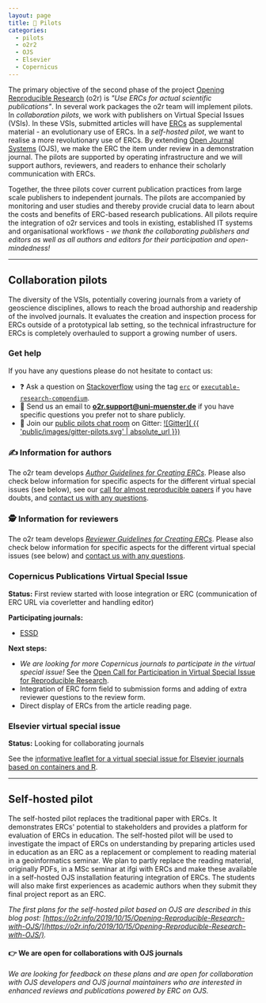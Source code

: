 ```yaml
---
layout: page
title: 🚀 Pilots
categories:
  - pilots
  - o2r2
  - OJS
  - Elsevier
  - Copernicus
---
```


The primary objective of the second phase of the project [Opening Reproducible Research](https://o2r.info) (o2r) is _"Use ERCs for actual scientific publications"_.
In several work packages the o2r team will implement pilots.
In _collaboration pilots_, we work with publishers on Virtual Special Issues (VSIs).
In these VSIs, submitted articles will have [ERCs](/results) as supplemental material - an evolutionary use of ERCs.
In a _self-hosted pilot_, we want to realise a more revolutionary use of ERCs.
By extending [Open Journal Systems](https://pkp.sfu.ca/ojs/) (OJS), we make the ERC the item under review in a demonstration journal.
The pilots are supported by operating infrastructure and we will support authors, reviewers, and readers to enhance their scholarly communication with ERCs.

Together, the three pilots cover current publication practices from large scale publishers to independent journals.
The pilots are accompanied by monitoring and user studies and thereby provide crucial data to learn about the costs and benefits of ERC-based research publications.
All pilots require the integration of o2r services and tools in existing, established IT systems and organisational workflows - _we thank the collaborating publishers and editors as well as all authors and editors for their participation and open-mindedness!_

------

## Collaboration pilots

The diversity of the VSIs, potentially covering journals from a variety of geoscience disciplines, allows to reach the broad authorship and readership of the involved journals.
It evaluates the creation and inspection process for ERCs outside of a prototypical lab setting, so the technical infrastructure for ERCs is completely overhauled to support a growing number of users.

### Get help

If you have any questions please do not hesitate to contact us:

- ❓ Ask a question on [Stackoverflow](https://stackoverflow.com) using the tag [`erc`](https://stackoverflow.com/questions/tagged/erc) or [`executable-research-compendium`](https://stackoverflow.com/questions/tagged/executable-research-compendium).
- 📨 Send us an email to **[o2r.support@uni-muenster.de](mailto:o2r.support@uni-muenster.de)** if you have specific questions you prefer not to share publicly.
- 💬 Join our [public pilots chat room](https://gitter.im/o2r-project/pilots) on Gitter: [![Gitter]( {{ 'public/images/gitter-pilots.svg' | absolute_url }})](https://gitter.im/o2r-project/pilots)

### ✍️ Information for authors

The o2r team develops [_Author Guidelines for Creating ERCs_](https://docs.google.com/document/d/1skV3niWpQDYrtLWHob3UbP-Ejgbx1sG6opLcJ1WjZng/edit?usp=sharing).
Please also check below information for specific aspects for the different virtual special issues (see below), see our [call for almost reproducible papers](/almost) if you have doubts, and [contact us with any questions](#get-help).

### 🕵️ Information for reviewers

The o2r team develops [_Reviewer Guidelines for Creating ERCs_](https://docs.google.com/document/d/1skV3niWpQDYrtLWHob3UbP-Ejgbx1sG6opLcJ1WjZng/edit?usp=sharing).
Please also check below information for specific aspects for the different virtual special issues (see below) and [contact us with any questions](#get-help).

### Copernicus Publications Virtual Special Issue
<a name="copernicus">

**Status:** First review started with loose integration or ERC (communication of ERC URL via coverletter and handling editor)

**Participating journals:**

- [ESSD](https://www.earth-syst-sci-data.net/)

**Next steps:**

- _We are looking for more Copernicus journals to participate in the virtual special issue!_ See the [Open Call for Participation in Virtual Special Issue for Reproducible Research](/public/download/o2r-vsi_editors-wanted_EGU2019.pdf).
- Integration of ERC form field to submission forms and adding of extra reviewer questions to the review form.
- Direct display of ERCs from the article reading page.

### Elsevier virtual special issue
<a name="elsevier">

**Status:** Looking for collaborating journals

See the [informative leaflet for a virtual special issue for Elsevier journals based on containers and R](/public/download/o2r-vsi_elsevier-pilot.pdf).

------

## Self-hosted pilot

The self-hosted pilot replaces the traditional paper with ERCs.
It demonstrates ERCs' potential to stakeholders and provides a platform for evaluation of ERCs in education.
The self-hosted pilot will be used to investigate the impact of ERCs on understanding by preparing articles used in education as an ERC as a replacement or complement to reading material in a geoinformatics seminar.
We plan to partly replace the reading material, originally PDFs, in a MSc seminar at ifgi with ERCs and make these available in a self-hosted OJS installation featuring integration of ERCs.
The students will also make first experiences as academic authors when they submit they final project report as an ERC.

_The first plans for the self-hosted pilot based on OJS are described in this blog post: [https://o2r.info/2019/10/15/Opening-Reproducible-Research-with-OJS/](https://o2r.info/2019/10/15/Opening-Reproducible-Research-with-OJS/)._

#### 👉 We are open for collaborations with OJS journals
<a name="ojs">

_We are looking for feedback on these plans and are open for collaboration with OJS developers and OJS journal maintainers who are interested in enhanced reviews and publications powered by ERC on OJS._
